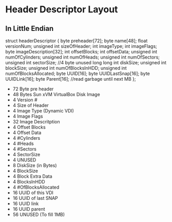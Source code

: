 # Header Descriptor Layout 
## In Little Endian

struct headerDescriptor {
	byte preheader[72];
	byte name[48];
	float versionNum;
	unsigned int sizeOfHeader;
	int imageType;
	int imageFlags;
	byte imageDescription[32];
	int offsetBlocks;
	int offsetData;
	unsigned int numOfCylinders;
	unsigned int numOfHeads;
	unsigned int numOfSectors;
	unsigned int sectorSize;
	//4 byte unused
	long long int diskSize;
	unsigned int blockSize;
	unsigned int numOfBlocksInHDD;
	unsigned int numOfBlocksAllocated;
	byte UUID[16];
	byte UUIDLastSnap[16];
	byte UUIDLink[16];
	byte Parent[16];
	//read garbage until next MB
};
- 72 Byte pre header
- 48 Bytes Sun xVM VirtualBox Disk Image
- 4 Version #
- 4 Size of Header
- 4 Image Type (Dynamic VDI)
- 4 Image Flags
- 32 Image Descritption
- 4 Offset Blocks
- 4 Offset Data
- 4 #Cylinders
- 4 #Heads
- 4 #Sectors
- 4 SectorSize
- 4 UNUSED
- 8 DiskSize (in Bytes)
- 4 BlockSize
- 4 Block Extra Data
- 4 BlocksInHDD
- 4 #OfBlocksAllocated
- 16 UUID of this VDI
- 16 UUID of last SNAP
- 16 UUID link
- 16 UUID parent
- 56 UNUSED (To fill 1MB)
